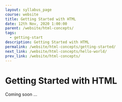 ```yaml
---
layout: syllabus_page
course: website
title: Getting Started with HTML
date: 12th Nov, 2020 1:00:00
parent: /website/html-concepts/
tags:
  - getting-start
description: Getting Started with HTML
permalink: /website/html-concepts/getting-started/
next_link: /website/html-concepts/hello-world/
prev_link: /website/html-concepts/
---
```


# Getting Started with HTML

Coming soon ...

